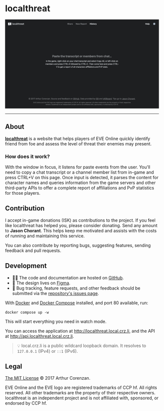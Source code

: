 # localthreat

[![Screenshot of localthreat](localthreat.png)](https://localthreat.xyz)

---

## About

**[localthreat](https://localthreat.xyz/)** is a website that helps players of EVE Online quickly identify friend from foe and assess the level of threat their enemies may present.

### How does it work?

With the window in focus, it listens for paste events from the user. You'll need to copy a chat transcript or a channel member list from in-game and press CTRL+V on this page. Once input is detected, it parses the content for character names and queries information from the game servers and other third-party APIs to offer a complete report of affiliations and PvP statistics for those players.

## Contribution

I accept in-game donations (ISK) as contributions to the project. If you feel like localthreat has helped you, please consider donating. Send any amount to **Jason Chorant**. This helps keep me motivated and assists with the costs of running and maintaining this service.

You can also contribute by reporting bugs, suggesting features, sending feedback and pull requests.

## Development

- 👨‍💻 The code and documentation are hosted on [GitHub](https://github.com/haggen/localthreat).
- 🎨 The design lives on [Figma](https://www.figma.com/file/BPH2xeVvbBDAnWpjMI58GpnW/localthreat.next?node-id=0%3A1).
- 🐛 Bug tracking, feature requests, and other feedback should be submitted via the [repository's issues page](https://github.com/haggen/localthreat/issues/new/choose).

With [Docker](https://docs.docker.com/get-docker/) and [Docker Compose](https://docs.docker.com/compose/install/) installed, and port 80 available, run:

```shell
docker compose up -w
```

This will start everything you need in watch mode.

You can access the application at http://localthreat.local.crz.li, and the API at http://api.localthreat.local.crz.li.

> 💡 local.crz.li is a public wildcard loopback domain. It resolves to `127.0.0.1` (IPv4) or `::1` (IPv6).

## Legal

[The MIT License](LICENSE) © 2017 Arthur Corenzan.

EVE Online and the EVE logo are registered trademarks of CCP hf. All rights reserved. All other trademarks are the property of their respective owners. localthreat is an independent project and is not affiliated with, sponsored, or endorsed by CCP hf.
